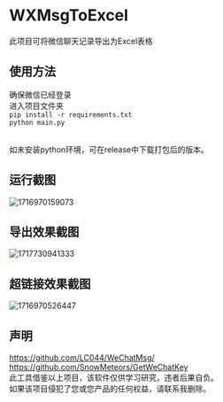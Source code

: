 # WXMsgToExcel
此项目可将微信聊天记录导出为Excel表格<br>

## 使用方法
确保微信已经登录<br>
进入项目文件夹<br>
`pip install -r requirements.txt`<br>
`python main.py`<br><br>

如未安装python环境，可在release中下载打包后的版本。

## 运行截图
![1716970159073](https://github.com/Can-Li/WXMsgToExcel/assets/96718195/33d12e6e-05e9-470e-998c-38d8b7cacda0)

## 导出效果截图
![1717730941333](https://github.com/Can-Li/WXMsgToExcel/assets/96718195/6de6e116-68cf-4763-b733-2ad5126c4c81)


## 超链接效果截图
![1716970526447](https://github.com/Can-Li/WXMsgToExcel/assets/96718195/a0e3503b-5418-44ea-9f6e-cd7148b402b5)


## 声明
https://github.com/LC044/WeChatMsg/<br>
https://github.com/SnowMeteors/GetWeChatKey<br>
此工具借鉴以上项目，该软件仅供学习研究，违者后果自负。<br>
如果该项目侵犯了您或您产品的任何权益，请联系我删除。
